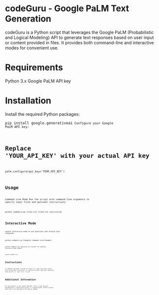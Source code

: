 #  codeGuru - Google PaLM Text Generation
codeGuru is a Python script that leverages the Google PaLM (Probabilistic and Logical Modeling) API to generate text responses based on user input or content provided in files. It provides both command-line and interactive modes for convenient use.

# Requirements
Python 3.x
Google PaLM API key

# Installation
Install the required Python packages:

<code>pip install google.generativeai<code>
Configure your Google PaLM API key:

# Replace 'YOUR_API_KEY' with your actual API key
<code>palm.configure(api_key='YOUR_API_KEY')<code>

# Usage
Command Line Mode
Run the script with command-line arguments to specify input files and optional instructions:

<code>python codeGuru.py file1.txt file2.txt instruction<code>

# Interactive Mode
Launch interactive mode to ask questions and receive text responses:

python codeGuru.py
Examples
Command Line Example

<code>python codeGuru.py question.txt answer.txt explain<code>
Interactive Mode Example

python codeGuru.py

# Instructions
In command-line mode, provide file paths for input and output along with an optional instruction.
In interactive mode, type your questions, code queries, or type 'exit' to quit.

# Additional Information
For more details on the Google PaLM API, refer to the official documentation.
License
This project is licensed under the MIT License. Feel free to use and modify the code as needed.
